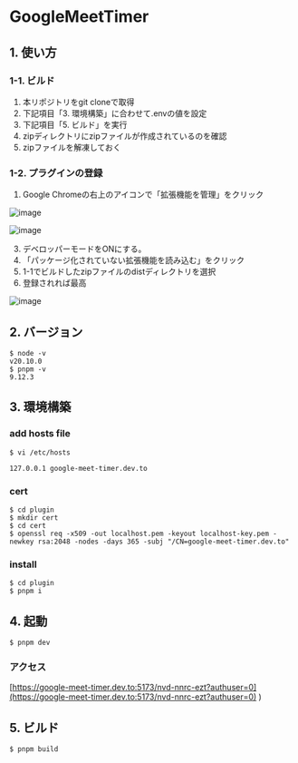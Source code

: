 # GoogleMeetTimer
## 1. 使い方
### 1-1. ビルド
1. 本リポジトリをgit cloneで取得
2. 下記項目「3. 環境構築」に合わせて.envの値を設定
3. 下記項目「5. ビルド」を実行
4. zipディレクトリにzipファイルが作成されているのを確認
5. zipファイルを解凍しておく

### 1-2. プラグインの登録
1. Google Chromeの右上のアイコンで「拡張機能を管理」をクリック
   
![image](https://github.com/user-attachments/assets/5244beb4-bd77-45f3-9ef7-6d0eb8f3e9c9)

![image](https://github.com/user-attachments/assets/075a5c36-31c8-49a9-ab0e-42159990b843)

3. デベロッパーモードをONにする。
4. 「パッケージ化されていない拡張機能を読み込む」をクリック
5. 1-1でビルドしたzipファイルのdistディレクトリを選択
6. 登録されれば最高
   
![image](https://github.com/user-attachments/assets/abf940e5-46a3-4c43-ab1d-fd7205968685)


## 2. バージョン
```
$ node -v
v20.10.0
$ pnpm -v
9.12.3

```

## 3. 環境構築
### add hosts file

```
$ vi /etc/hosts
```

```
127.0.0.1 google-meet-timer.dev.to
```

### cert
```
$ cd plugin
$ mkdir cert
$ cd cert
$ openssl req -x509 -out localhost.pem -keyout localhost-key.pem -newkey rsa:2048 -nodes -days 365 -subj "/CN=google-meet-timer.dev.to"
```

### install
```
$ cd plugin
$ pnpm i
```

## 4. 起動
```
$ pnpm dev
```

### アクセス
[https://google-meet-timer.dev.to:5173/nvd-nnrc-ezt?authuser=0](https://google-meet-timer.dev.to:5173/nvd-nnrc-ezt?authuser=0)
)

## 5. ビルド
```
$ pnpm build
```




